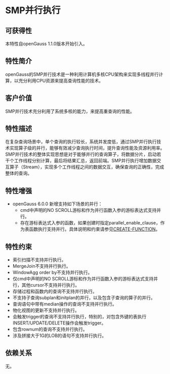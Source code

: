 # SMP并行执行<a name="ZH-CN_TOPIC_0000001105395260"></a>

## 可获得性<a name="section3480125215575"></a>

本特性自openGauss 1.1.0版本开始引入。

## 特性简介<a name="section5814521587"></a>

openGauss的SMP并行技术是一种利用计算机多核CPU架构来实现多线程并行计算，以充分利用CPU资源来提高查询性能的技术。

## 客户价值<a name="section148987345811"></a>

SMP并行技术充分利用了系统多核的能力，来提高重查询的性能。

## 特性描述<a name="section117041846581"></a>

在复杂查询场景中，单个查询的执行较长，系统并发度低，通过SMP并行执行技术实现算子级的并行，能够有效减少查询执行时间，提升查询性能及资源利用率。SMP并行技术的整体实现思想是对于能够并行的查询算子，将数据分片，启动若干个工作线程分别计算，最后将结果汇总，返回前端。SMP并行执行增加数据交互算子（Stream），实现多个工作线程之间的数据交互，确保查询的正确性，完成整体的查询。

## 特性增强<a name="section21149265913"></a>

-   openGauss 6.0.0 新增支持如下场景的并行：
    -   cmd中声明的NO SCROLL游标和作为并行函数入参的游标表达式支持并行。
    -   存在游标表达式入参的函数，如果创建时指定parallel_enable_clause，作为表函数执行支持并行。具体说明和约束请参见[CREATE-FUNCTION](../SQLReference/CREATE-FUNCTION.md)。

## 特性约束<a name="section51513617597"></a>

-   索引扫描不支持并行执行。
-   MergeJoin不支持并行执行。
-   WindowAgg order by不支持并行执行。
-   仅cmd中声明的NO SCROLL游标和作为并行函数入参的游标表达式支持并行，其他cursor不支持并行执行。
-   存储过程和函数内的查询不支持并行执行。
-   不支持子查询subplan和initplan的并行，以及包含子查询的算子的并行。
-   查询语句中带有median操作的查询不支持并行执行。
-   物化视图的更新不支持并行执行。
-   会触发trigger的查询不支持并行执行，特别的，对包含外键的表执行INSERT/UPDATE/DELETE操作会触发trigger。 
-   包含rownum的查询不支持并行执行。
-   涉及拼接大于1G的LOB的语句不支持并行执行。

## 依赖关系<a name="section20491151513592"></a>

无。


